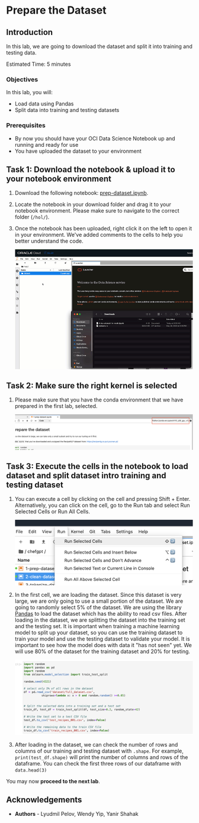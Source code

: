 # Prepare the Dataset

## Introduction

In this lab, we are going to download the dataset and split it into training and testing data.

Estimated Time: 5 minutes

### Objectives

In this lab, you will:

* Load data using Pandas
* Split data into training and testing datasets

### Prerequisites

* By now you should have your OCI Data Science Notebook up and running and ready for use
* You have uploaded the dataset to your environment

## Task 1: Download the notebook & upload it to your notebook environment

1. Download the following notebook: [prep-dataset.ipynb](files/prep-dataset.ipynb).
1. Locate the notebook in your download folder and drag it to your notebook environment. Please make sure to navigate to the correct folder (`/hol/`).
1. Once the notebook has been uploaded, right click it on the left to open it in your environment. We've added comments to the cells to help you better understand the code.

   ![Drag and drop notebook](../8-try-untuned/images/drag-drop-notebook.gif)

## Task 2: Make sure the right kernel is selected

1. Please make sure that you have the conda environment that we have prepared in the first lab, selected.

   ![Select Kernel](images/select-kernel.png)

## Task 3: Execute the cells in the notebook to load dataset and split dataset intro training and testing dataset

1. You can execute a cell by clicking on the cell and pressing Shift + Enter.  Alternatively, you can click on the cell, go to the Run tab and select Run Selected Cells or Run All Cells.

   ![Run Cell](images/run-cell.png)

2. In the first cell, we are loading the dataset.  Since this dataset is very large, we are only going to use a small portion of the dataset.  We are going to randomly select 5% of the dataset.   We are using the library [Pandas](https://pandas.pydata.org/) to load the dataset which has the ability to read csv files.  After loading in the dataset, we are splitting the dataset into the training set and the testing set.  It is important when training a machine learning model to split up your dataset, so you can use the training dataset to train your model and use the testing dataset to validate your model.  It is important to see how the model does with data it "has not seen" yet. We will use 80% of the dataset for the training dataset and 20% for testing.

   ![Split Dataset](images/split-dataset.png)

3. After loading in the dataset, we can check the number of rows and columns of our training and testing dataset with `.shape`.  For example, `print(test_df.shape)` will print the number of columns and rows of the dataframe.  You can check the first three rows of our dataframe with `data.head(3)`

You may now **proceed to the next lab**.

## **Acknowledgements**

* **Authors** - Lyudmil Pelov, Wendy Yip, Yanir Shahak
